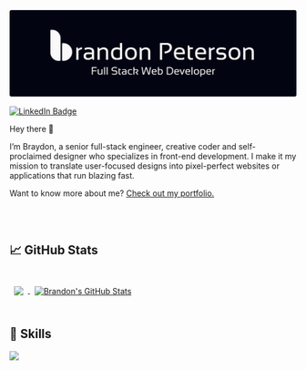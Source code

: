 [![Brandon's GitHub Banner](./assets/GitHubHeader.png)](https://www.brandonpeterson.dev)

[![LinkedIn Badge](https://img.shields.io/badge/LinkedIn-Profile-informational?style=flat&logo=linkedin&logoColor=white&color=0D76A8)](https://www.linkedin.com/in/brandon-peterson-194572198/)

Hey there 👋

I’m Braydon, a senior full-stack engineer, creative coder and self-proclaimed designer who specializes in front-end development. I make it my mission to translate user-focused designs into pixel-perfect websites or applications that run blazing fast.

Want to know more about me? [Check out my portfolio.](https://www.brandonpeterson.dev/)

<br>
<br>

## &#x1f4c8; GitHub Stats

<br>

<a href="https://github.com/petersonbrandon">
  <img align="center" style="margin:0.5rem" src="https://github-readme-stats.vercel.app/api/top-langs/?username=petersonbrandon&hide=html,css&title_color=ffffff&text_color=c9cacc&icon_color=4AB197&bg_color=1A2B34" />
</a>

<a href="https://github.com/petersonbrandon">
  <img align="center" style="margin:0.5rem" src="https://github-readme-stats.vercel.app/api?username=petersonbrandon&show_icons=true&line_height=27&count_private=true&title_color=ffffff&text_color=c9cacc&icon_color=4AB097&bg_color=1A2B34" alt="Brandon's GitHub Stats" />
</a>

<br>
<br>

## 💼 Skills

![](https://img.shields.io/badge/-ReactJs-61DAFB?logo=react&logoColor=white&style=flat)
